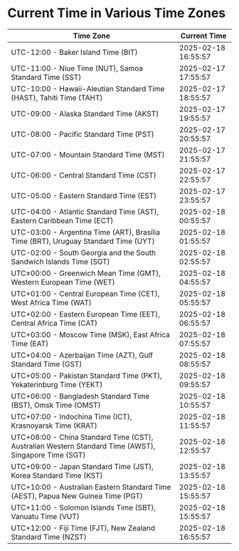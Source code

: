 # Current Time in Various Time Zones

| Time Zone | Current Time |
|-----------|--------------|
| UTC-12:00 - Baker Island Time (BIT) | 2025-02-18 16:55:57 |
| UTC-11:00 - Niue Time (NUT), Samoa Standard Time (SST) | 2025-02-17 17:55:57 |
| UTC-10:00 - Hawaii-Aleutian Standard Time (HAST), Tahiti Time (TAHT) | 2025-02-17 18:55:57 |
| UTC-09:00 - Alaska Standard Time (AKST) | 2025-02-17 19:55:57 |
| UTC-08:00 - Pacific Standard Time (PST) | 2025-02-17 20:55:57 |
| UTC-07:00 - Mountain Standard Time (MST) | 2025-02-17 21:55:57 |
| UTC-06:00 - Central Standard Time (CST) | 2025-02-17 22:55:57 |
| UTC-05:00 - Eastern Standard Time (EST) | 2025-02-17 23:55:57 |
| UTC-04:00 - Atlantic Standard Time (AST), Eastern Caribbean Time (ECT) | 2025-02-18 00:55:57 |
| UTC-03:00 - Argentina Time (ART), Brasília Time (BRT), Uruguay Standard Time (UYT) | 2025-02-18 01:55:57 |
| UTC-02:00 - South Georgia and the South Sandwich Islands Time (SGT) | 2025-02-18 02:55:57 |
| UTC±00:00 - Greenwich Mean Time (GMT), Western European Time (WET) | 2025-02-18 04:55:57 |
| UTC+01:00 - Central European Time (CET), West Africa Time (WAT) | 2025-02-18 05:55:57 |
| UTC+02:00 - Eastern European Time (EET), Central Africa Time (CAT) | 2025-02-18 06:55:57 |
| UTC+03:00 - Moscow Time (MSK), East Africa Time (EAT) | 2025-02-18 07:55:57 |
| UTC+04:00 - Azerbaijan Time (AZT), Gulf Standard Time (GST) | 2025-02-18 08:55:57 |
| UTC+05:00 - Pakistan Standard Time (PKT), Yekaterinburg Time (YEKT) | 2025-02-18 09:55:57 |
| UTC+06:00 - Bangladesh Standard Time (BST), Omsk Time (OMST) | 2025-02-18 10:55:57 |
| UTC+07:00 - Indochina Time (ICT), Krasnoyarsk Time (KRAT) | 2025-02-18 11:55:57 |
| UTC+08:00 - China Standard Time (CST), Australian Western Standard Time (AWST), Singapore Time (SGT) | 2025-02-18 12:55:57 |
| UTC+09:00 - Japan Standard Time (JST), Korea Standard Time (KST) | 2025-02-18 13:55:57 |
| UTC+10:00 - Australian Eastern Standard Time (AEST), Papua New Guinea Time (PGT) | 2025-02-18 15:55:57 |
| UTC+11:00 - Solomon Islands Time (SBT), Vanuatu Time (VUT) | 2025-02-18 15:55:57 |
| UTC+12:00 - Fiji Time (FJT), New Zealand Standard Time (NZST) | 2025-02-18 16:55:57 |
